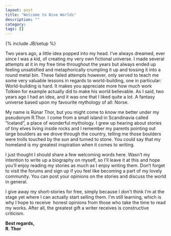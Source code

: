 ```yaml
---
layout: post
title: "Welcome to Nine Worlds"
description: ""
category: 
tags: []
---
```

{% include JB/setup %}

Two years ago, a little idea popped into my head. I‘ve always dreamed, ever since I was a kid, of creating my very own fictional universe. I made several attempts at it in my free time throughout the years but always ended up feeling unsatisfied and metaphorically crumpling it up and tossing it into a round metal bin. These failed attempts however, only served to teach me some very valuable lessons in regards to world-building, one in particular: World-building is hard. It makes you appreciate more how much work Tolkien for example actually did to make his world believable. As I said, two years ago I had an idea, and it was one that I liked quite a lot. A fantasy universe based upon my favourite mythology of all: Norse.

My name is Rúnar Thor, but you might come to know me better under my pseudonym R.Thor. I come from a small island in Scandinavia called “Iceland”, a place of wonderful mythology. I grew up hearing about stories of tiny elves living inside rocks and I remember my parents pointing out large boulders as we drove through the country, telling me those boulders were trolls touched by the sun and turned to stone. You could say that my homeland is my greatest inspiration when it comes to writing.

I just thought I should share a few welcoming words here. Wasn’t my intention to write up a biography on myself, so I’ll leave it at this and hope you’ll enjoy reading my stories as much as I enjoy writing them. Don’t forget to visit the forums and sign up if you feel like becoming a part of my lovely community. You can post your opinions on the stories and discuss the world in general.

I give away my short-stories for free, simply because I don't think I'm at the stage yet where I can actually start selling them. I'm still learning, which is why I hope to receive  honest opinions from those who take the time to read my works. After all, the greatest gift a writer receives is constructive criticism.

**Best regards,  
R. Thor**
